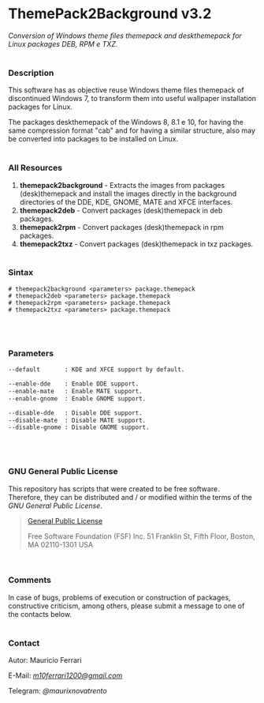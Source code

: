 # ThemePack2Background v3.2
*Conversion of Windows theme files themepack and deskthemepack for Linux packages DEB, RPM e TXZ.*
<br/><br/>

### Description

This software has as objective reuse Windows theme files themepack of discontinued Windows 7, to transform them into useful wallpaper installation packages for Linux.

The packages deskthemepack of the Windows 8, 8.1 e 10, for having the same compression format "cab" and for having a similar structure, also may be converted into packages to be installed on Linux.
<br/><br/>

### All Resources

1) **themepack2background** - Extracts the images from packages (desk)themepack and install the images directly in the background directories of the DDE, KDE, GNOME, MATE and XFCE interfaces.<br/>
2) **themepack2deb** - Convert packages (desk)themepack in deb packages.<br/>
3) **themepack2rpm** - Convert packages (desk)themepack in rpm packages.<br/>
4) **themepack2txz** - Convert packages (desk)themepack in txz packages.
<br/><br/>

### Sintax
```
# themepack2background <parameters> package.themepack
# themepack2deb <parameters> package.themepack
# themepack2rpm <parameters> package.themepack
# themepack2txz <parameters> package.themepack
```
<br/><br/>

### Parameters
```sh
--default       : KDE and XFCE support by default.

--enable-dde    : Enable DDE support.
--enable-mate   : Enable MATE support.
--enable-gnome  : Enable GNOME support.

--disable-dde   : Disable DDE support.
--disable-mate  : Disable MATE support.
--disable-gnome : Disable GNOME support.
```
<br/><br/>

### GNU General Public License

This repository has scripts that were created to be free software.<br/>
Therefore, they can be distributed and / or modified within the terms of the *GNU General Public License*.

>[General Public License](https://pt.wikipedia.org/wiki/GNU_General_Public_License)
>
>Free Software Foundation (FSF) Inc. 51 Franklin St, Fifth Floor, Boston, MA 02110-1301 USA
<br/>

### Comments

In case of bugs, problems of execution or construction of packages, constructive criticism, among others, please submit a message to one of the contacts below.
<br/><br/>

### Contact

Autor: Mauricio Ferrari

E-Mail: *m10ferrari1200@gmail.com*

Telegram: *@maurixnovatrento*
